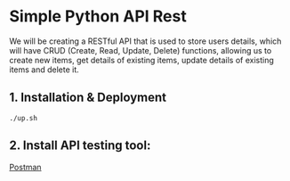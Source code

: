 # Simple Python API Rest

We will be creating a RESTful API that is used to store users details, which will have CRUD (Create, Read, Update, Delete) functions, allowing us to create new items, get details of existing items, update details of existing items and delete it.


## 1. Installation & Deployment

```./up.sh```

## 2. Install API testing tool:

[Postman](https://www.getpostman.com/apps)


